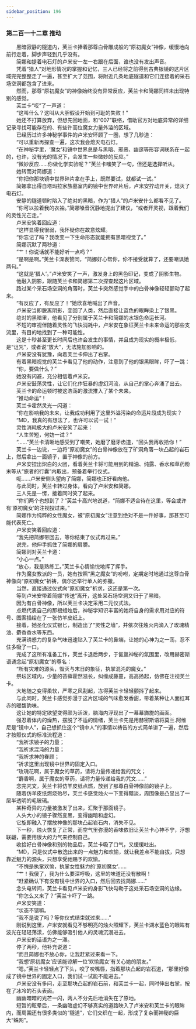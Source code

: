 ```yaml
---
sidebar_position: 196
---
```

### 第二百一十二章 推动  


　　黑暗寂静的隧道内，芙兰卡捧着那尊白骨雕成般的“原初魔女”神像，缓慢地向前行走着，脚步声轻到几乎没有。  
　　简娜和提着电石灯的卢米安一左一右跟在后面，谁也没有发出声音。  
　　凭着“猎人”对地形情况的掌握和记忆，三人已经将之前得到古典银镜的这片区域完完整整走了一遍，甚至扩大了范围，将附近几条地底隧道和它们连接着的采石场空洞都包含了进来。  
　　然而，那尊“原初魔女”的神像始终没有异常反应，芙兰卡和简娜同样未出现特别的感觉。  
　　芙兰卡“哎”了一声道：  
　　“这叫什么？这叫从大胆假设开始到可耻的失败！”  
　　她还不打算放弃，但想先回地面，和“007”联络，借助官方对地底异常的详细记录寻找可能存在的、有些许高位魔女力量外溢的区域。  
　　已经历过许多神秘学事件的卢米安环顾了一圈，想了几秒道：  
　　“可以重新再探查一遍，这次我会熄灭电石灯。  
　　“在神秘学里，‘魔女’和镜中世界总是与黑暗、邪恶、幽邃等形容词联系在一起的，也许，没有光的情况下，会发生一些微妙的反应。”  
　　“微妙反应……你做化学实验呢？”芙兰卡嗤笑了一句，但还是选择听从。  
　　她转而对简娜道：  
　　“你把你那块镜中世界碎片拿在手上，既然要试，就都试一试。”  
　　简娜拿出得自塔玛拉家族墓室内的镜中世界碎片后，卢米安拧动开关，熄灭了电石灯。  
　　安静的隧道顿时陷入了绝对的黑暗，作为“猎人”的卢米安什么都看不见了。  
　　“你可以拉着我的衣袖。”简娜嗓音沉静地提出了建议，“或者开灵视，跟着我们的灵性光芒走。”  
　　卢米安笑着回应道：  
　　“这样显得我很弱，我怀疑你在故意炫耀。  
　　“你忘记了吗？我改变一下生命形态就能拥有黑暗视觉了。”  
　　简娜沉默了两秒道：  
　　“艹！你说话就不能好听一点吗？”  
　　“是啊是啊。”芙兰卡深表赞同，“简娜好心帮你，伱不接受就算了，还要嘲讽她两句。”  
　　“这就是‘猎人’。”卢米安笑了一声，激发身上的黑色印记，变成了阴影生物。  
　　他融入阴影，跟随芙兰卡和简娜第二次探查起这片区域。  
　　路过某个采石场空洞的角落时，芙兰卡突然感觉手中的白骨神像轻轻颤动了起来。  
　　“有反应了，有反应了！”她欣喜地喊出了声音。  
　　卢米安当即脱离阴影，变回了人类，然后直接让蓝色的眼眸染上了银黑。  
　　绝对的黑暗里，他看见了分别属于芙兰卡和简娜的水银色命运长河。  
　　不短的审视伴随着灵性的飞快消耗中，卢米安在象征芙兰卡未来命运的那些支流里，有目的地找到了一种可能性。  
　　这是十秒甚至更长时间后也许会发生的事情，并且成为现实的概率极低，是“诅咒”，或者说“放大”，无法施加影响的。  
　　卢米安没有犹豫，向着芙兰卡伸出了右掌。  
　　有着黑暗视觉的芙兰卡看见了他的动作，注意到了他的银黑眼眸，吓了一跳：  
　　“你，要做什么？”  
　　她没有闪避，充分相信着卢米安。  
　　卢米安鼓荡灵性，让它们化作狂暴的虚幻河流，从自己的掌心奔涌了出去。  
　　芙兰卡的命运顿时被这浩荡的激流推入了某个未来。  
　　“推动命运”！  
　　芙兰卡霍然灵光一闪道：  
　　“你在影响我的未来，让我成功利用了这里外溢污染的命运片段成为现实？  
　　“MD，我真的有想法了，也许可以试一试！”  
　　灵性消耗极大的卢米安笑了起来：  
　　“人生苦短，何妨一试？”  
　　“……”芙兰卡清晰地感受到了嘲笑，她磨了磨牙齿道，“回头我再收拾你！”  
　　芙兰卡一边说，一边将“原初魔女”的白骨神像放在了矿洞角落一块凸起的岩石上，然后拿出一面镜子，置于神像的前方。  
　　卢米安捏出炽白的火团，看着芙兰卡将可能用到的精油、纯露、香水和草药粉末等从“旅者的行囊”内取出，预备着举行仪式。  
　　呃……卢米安侧头望向了简娜，简娜也正好看向他。  
　　与此同时，芙兰卡转过身体，看向了卢米安和简娜。  
　　三人先是一愣，接着同时笑了起来。  
　　“你们两个也想到了？”芙兰卡高兴地说道，“简娜不适合待在这里，等会或许有‘原初魔女’的注视投过来。”  
　　简娜作为纯粹的女性魔女，被“原初魔女”注意到绝对不是一件好事，那甚至可能代表死亡。  
　　卢米安笑着回应道：  
　　“我先把简娜带回去，等你结束了仪式再过来。”  
　　说完，他伸手抓住了简娜的肩膀。  
　　简娜则对芙兰卡道：  
　　“小心一点。”  
　　“放心，我是熟练工。”芙兰卡心情愉悦地挥了挥手。  
　　作为魔女教派的一员，她有按照“黑之魔女”的吩咐，定期定时地通过这尊白骨神像向“原初魔女”祈祷，偶尔还举行单人的弥撒。  
　　当然，直接通过仪式向“原初魔女”祈求，这还是第一次。  
　　等到卢米安带着简娜“传送”离开，这处采石场空洞又归于了黑暗。  
　　因为有白骨神像，所以芙兰卡决定采用二元仪式法。  
　　点燃代表自己的那根蜡烛后，神秘学知识丰富的她将自身的需求用对应的符号、图案描绘在了一张仿羊皮纸上。  
　　接着，她圣化仪式银匕，制造出了“灵性之墙”，并依次往烛火内滴入了玫瑰精油、麝香香水等东西。  
　　充满诱惑力的复杂气味迅速钻入了芙兰卡的鼻端，让她的心神为之一荡，忍不住多吸了一口。  
　　完成了这所有准备工作，芙兰卡退后两步，于氤氲神秘的氛围里，改用赫密斯语诵念起“原初魔女”的尊名：  
　　“所有灾难的源头，毁灭与末日的象征，执掌混沌的魔女。”  
　　祭坛区域内，少量的苔藓霍然滋长，纠缠成藤蔓，高高扬起，仿佛在注视芙兰卡。  
　　大地随之变得柔软，严寒之风刮起，冻得芙兰卡轻轻颤抖了起来。  
　　与此同时，芙兰卡感觉弥漫于这片区域的气味愈发香甜，带着某种让人面红耳赤的暖馥韵味。  
　　这让她的特定欲望变得颇为活泼，脑海内浮现出了一幕幕旖旎的画面。  
　　强忍着体内的燥热，摆脱了不适的情绪，芙兰卡先是用赫密斯语将莫兰.阿维尼是“镜中人”，自己想抓住这个“镜中人”的事情以祷告的方式简单讲了一遍，然后才按照仪式的标准流程道：  
　　“我祈求镜子的力量；  
　　“我祈求混沌的力量；  
　　“我祈求神的眷顾；  
　　“祈求这里出现镜中世界的固定入口。  
　　“玫瑰花啊，属于魔女的草药，请将力量传递给我的咒文；  
　　“麝香啊，属于魔女的草药，请将力量传递给我的咒文……”  
　　念完咒文，芙兰卡将仿羊皮纸点燃，放到了那尊白骨神像前的镜子上。  
　　随着仿羊皮纸燃烧殆尽，芙兰卡感觉烛火一下变得黯淡，周围像是凸显出了一层半透明的毛玻璃。  
　　某种奇异的力量被激发了出来，汇聚于那面镜子。  
　　人头大小的镜子骤然变黑，变得幽暗和虚幻。  
　　它旋即融入了摆放神像的那块凸起岩石内，消失不见。  
　　下一秒，烛火恢复了正常，而空气里弥漫的香味依旧让芙兰卡心神不宁，浮想联翩，需要用很大的力气来控制自己。  
　　收拾好白骨神像和别的物品后，芙兰卡吸了口气，又缓缓吐出。  
　　“MD，只是仪式中散逸出来的一点魅力和欢愉，就让我差点不能自拔，只想靠近魅力的源头，只想享受祂赐予的欢愉。  
　　“不愧是执掌欢愉，执掌女性魅力的‘原初魔女’……  
　　“艹！我傻了，我为什么要深呼吸，这里的味道还没有散啊！  
　　“赶紧确认下有没有镜中世界的入口，然后回去找简娜……”  
　　念头电转间，芙兰卡看见卢米安的身影飞快勾勒于这处采石场空洞的边缘。  
　　“你怎么又来了？”芙兰卡吓了一跳。  
　　卢米安笑道：  
　　“状态不错嘛。  
　　“我不是说了吗？等你仪式结束就过来……”  
　　刚说到这里，卢米安就看见不够明亮的烛火照耀下，芙兰卡湖水蓝色的眼眸有波光在轻轻荡漾，仿佛能够吸引他人的灵魂沉溺进去。  
　　卢米安的话语为之一滞。  
　　停了两秒，他补充说道：  
　　“而且简娜也不放心你，让我赶紧过来看一下。  
　　“我想‘原初魔女’应该能谅解一位‘欢愉魔女’有关心她的朋友。”  
　　“嗯。”芙兰卡轻轻点了下头，咬了咬嘴唇，指着那块凸起的岩石道，“那里好像成了镜中世界的固定入口，我们试一试能不能进去。”  
　　卢米安没有多问，走至那块凸起的岩石前，和芙兰卡一起，同时伸出右掌，按在了冰冷的石头表面。  
　　幽幽暗暗的光芒一闪，两人不分先后地消失在了原地。  
　　短暂的眩晕后，一条幽暗虚幻不够真实的道路映入了卢米安和芙兰卡的眼眸内，而周围还有很多类似的“隧道”，它们交织在一起，形成了复杂而神秘的巨大“蛛网”。  
